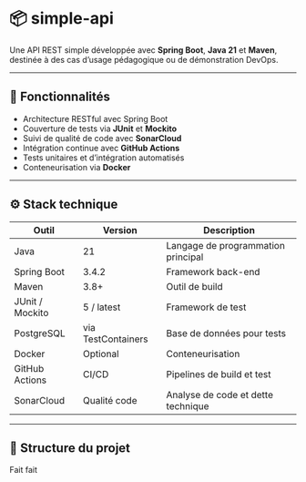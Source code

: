 # 📦 simple-api

Une API REST simple développée avec **Spring Boot**, **Java 21** et **Maven**, destinée à des cas d’usage pédagogique ou de démonstration DevOps.

---

## 🚀 Fonctionnalités

- Architecture RESTful avec Spring Boot
- Couverture de tests via **JUnit** et **Mockito**
- Suivi de qualité de code avec **SonarCloud**
- Intégration continue avec **GitHub Actions**
- Tests unitaires et d’intégration automatisés
- Conteneurisation via **Docker**

---

## ⚙️ Stack technique

| Outil            | Version       | Description                            |
|------------------|---------------|----------------------------------------|
| Java             | 21            | Langage de programmation principal     |
| Spring Boot      | 3.4.2         | Framework back-end                     |
| Maven            | 3.8+          | Outil de build                         |
| JUnit / Mockito  | 5 / latest    | Framework de test                      |
| PostgreSQL       | via TestContainers | Base de données pour tests         |
| Docker           | Optional      | Conteneurisation                       |
| GitHub Actions   | CI/CD         | Pipelines de build et test            |
| SonarCloud       | Qualité code  | Analyse de code et dette technique     |

---

## 📁 Structure du projet

Fait fait

